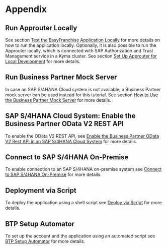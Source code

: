 # Appendix

## Run Approuter Locally

See section [Test the EasyFranchise Application Locally](../../documentation/prepare/test-app-locally/README.md) for more details on how to run the application locally. Optionally, it is also possible to run the Approuter locally, which is connected with SAP Authorization and Trust Management service in a Kyma cluster. See section [Set Up Approuter for Local Development](../../documentation/appendix/approuter-local/README.md) for more details.

## Run Business Partner Mock Server

In case an SAP S/4HANA Cloud system is not available, a Business Partner mock server can be used instead for this tutorial. See section [How to Use the Business Partner Mock Server](../../documentation/appendix/business-partner-mock/README.md) for more details.

## SAP S/4HANA Cloud System: Enable the Business Partner OData V2 REST API

To enable the OData V2 REST API, see [Enable the Business Partner OData V2 Rest API in an SAP S/4HANA Cloud System](../../documentation/appendix/enable-odata-of-s4hana/README.md) for more details.

## Connect to SAP S/4HANA On-Premise

To enable connection to an SAP S/4HANA on-premise system see [Connect to SAP S/4HANA On-Premise](../../documentation/appendix/s4hana-on-prem/README.md) for more details.

## Deployment via Script

To deploy the application using a shell script see [Deploy via Script](../../documentation/appendix/script-deployment/README.md) for more details.

## BTP Setup Automator

To set up the account and the application using an automated script see [BTP Setup Automator](../../documentation/appendix/btp-setup-automator/README.md) for more details.
